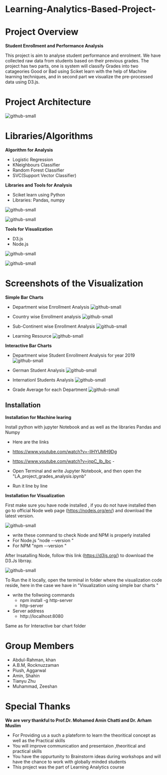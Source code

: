 # Learning-Analytics-Based-Project-

# Project Overview

 **Student Enrollment and Performance Analysis**
  
  This project is aim to analyse student performance and enrolment.  We have collected raw data from students based on their previous grades. The project has two parts, one is system will classify Grades into two catageories Good or Bad using Sciket learn with the help of Machine learning techniques, and in second part we visualize the pre-processed data using D3.js.
  
# Project Architecture

![github-small](https://user-images.githubusercontent.com/41241181/52514869-e76b1200-2c15-11e9-868c-de81e0f0f0b8.png)

# Libraries/Algorithms

**Algorithm for Analysis**

- Logistic Regression
- KNeighbours Classifier
- Random Forest Classifier 
- SVC(Support Vector Classifier)

**Libraries and Tools for Analysis**

- Sciket learn using Python
- Libraries: Pandas, numpy
	
	
 ![github-small](https://user-images.githubusercontent.com/41241181/52512081-5f7c0c80-2c03-11e9-9450-a6833f67adeb.png)
 
 ![github-small](https://user-images.githubusercontent.com/41241181/52512106-7ae71780-2c03-11e9-975f-62202d529dc6.png)

**Tools for Visualization**

 - D3.js 
 - Node.js
 
 ![github-small](https://user-images.githubusercontent.com/41241181/52514899-226d4580-2c16-11e9-9c0b-e3d91c7533bd.png)

 ![github-small](https://user-images.githubusercontent.com/41241181/52515067-8e9c7900-2c17-11e9-90da-38ad8468c185.png)

# Screenshots of the Visualization

**Simple Bar Charts**

- Department wise Enrollment Analysis 
![github-small](https://user-images.githubusercontent.com/41241181/52512797-2ba2e600-2c07-11e9-9f09-e5493fbc425b.png)

- Country wise Enrollment analysis 
![github-small](https://user-images.githubusercontent.com/41241181/52512800-2d6ca980-2c07-11e9-8cd7-41f329965eef.png)

- Sub-Continent wise Enrollment Analysis 
![github-small](https://user-images.githubusercontent.com/41241181/52512802-2f366d00-2c07-11e9-8396-fadd5878a26a.png)

- Learning Resource 
![github-small](https://user-images.githubusercontent.com/41241181/52512804-30679a00-2c07-11e9-919b-fa1f0ed80b46.png)

**Interactive Bar Charts**

- Department wise Student Enrollment Analysis for year 2019
![github-small](https://user-images.githubusercontent.com/41241181/52513091-c819b800-2c08-11e9-88ce-99881fe4cdaf.png)

- German Student Analysis 
![github-small](https://user-images.githubusercontent.com/41241181/52513094-cb14a880-2c08-11e9-9a3e-0d6767f5018c.png)

- Internationl Students Analysis
![github-small](https://user-images.githubusercontent.com/41241181/52513095-ccde6c00-2c08-11e9-9bdf-33bb0f8d7082.png)

- Grade Average for each Department 
![github-small](https://user-images.githubusercontent.com/41241181/52513097-ce0f9900-2c08-11e9-8615-4d75981dd8ac.png)

## Installation

**Installation for Machine learing**

Install python with jupyter Notebook and as well as the libraries Pandas and Numpy 

- Here are the links 

- https://www.youtube.com/watch?v=-llHYUMH9Dg

- https://www.youtube.com/watch?v=jnpC_Ib_lbc
                 - 

- Open Terminal and write Jupyter Notebook, and then open the "LA_project_grades_analysis.ipynb" 
- Run it line by line 

**Installation for Visualization**

First make sure you have node installed , if you do not have installed then go to official Node web page (https://nodejs.org/en/) and download the latest version. 

![github-small](https://user-images.githubusercontent.com/41241181/52513674-acb0ac00-2c0c-11e9-9b87-3f36287926ba.png)

- write these command to check Node and NPM is properly installed 
- For Node.js "node --version "
- For NPM  "npm --version "

After Insatalling Node, follow this link (https://d3js.org/) to download the D3.Js librray.

![github-small](https://user-images.githubusercontent.com/41241181/52513614-4035ad00-2c0c-11e9-8a32-fc4499a5d3d6.png)

To Run the it locally, open the terminal in folder where the visualization code reside, here in the case we have in "Visualization using simple bar charts " 
- write the follwoing commands 
  - npm install -g http-server
  - http-server 
- Server address
  -  http://localhost:8080
  
Same as for Interactive bar chart folder 

# Group Members

- Abdul-Rahman, khan 
- A.B.M, Rocknuzzaman 
- Piush, Aggarwal
- Amin, Shahin 
- Tianyu Zhu
- Muhammad, Zeeshan 

# Special Thanks 
**We are very thankful to Prof.Dr. Mohamed Amin Chatti and Dr. Arham Muslim**
- For Providing us a such a plateform to learn the theoritical concept as well as the Practical skills
- You will improve communication and presentaion ,theoritical and practical skills 
- You have the oppurtunity to Brainstorm ideas during workshops and will have the chance to work with globally minded students 
- This project was the part of Learning Analytics course 
